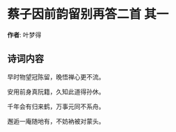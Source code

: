 # 蔡子因前韵留别再答二首  其一

**作者**: 叶梦得

## 诗词内容

早时物望冠陈留，晚悟禅心更不流。

安用前身真阮籍，久知此道得孙休。

千年会有归来鹤，万事元同不系舟。

邂逅一庵随地有，不妨衲被对蒙头。

